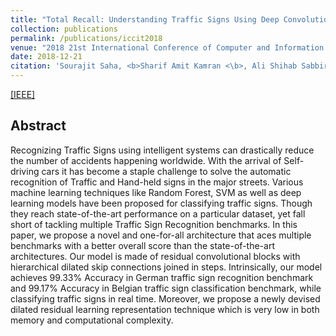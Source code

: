 ```yaml
---
title: "Total Recall: Understanding Traffic Signs Using Deep Convolutional Neural Network"
collection: publications
permalink: /publications/iccit2018
venue: "2018 21st International Conference of Computer and Information Technology (ICCIT)"
date: 2018-12-21
citation: 'Sourajit Saha, <b>Sharif Amit Kamran <\b>, Ali Shihab Sabbir'
---
```

[[IEEE]](https://ieeexplore.ieee.org/document/8631925)


## Abstract
Recognizing Traffic Signs using intelligent systems can drastically reduce the number of accidents happening worldwide. With the arrival of Self-driving cars it has become a staple challenge to solve the automatic recognition of Traffic and Hand-held signs in the major streets. Various machine learning techniques like Random Forest, SVM as well as deep learning models have been proposed for classifying traffic signs. Though they reach state-of-the-art performance on a particular dataset, yet fall short of tackling multiple Traffic Sign Recognition benchmarks. In this paper, we propose a novel and one-for-all architecture that aces multiple benchmarks with a better overall score than the state-of-the-art architectures. Our model is made of residual convolutional blocks with hierarchical dilated skip connections joined in steps. Intrinsically, our model achieves 99.33% Accuracy in German traffic sign recognition benchmark and 99.17% Accuracy in Belgian traffic sign classification benchmark, while classifying traffic signs in real time. Moreover, we propose a newly devised dilated residual learning representation technique which is very low in both memory and computational complexity.